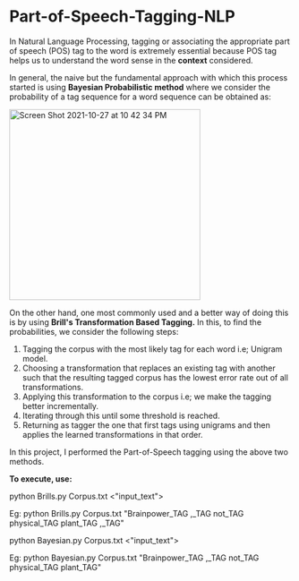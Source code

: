 # Part-of-Speech-Tagging-NLP
In Natural Language Processing, tagging or associating the appropriate part of speech (POS) tag to the word is extremely essential because POS tag helps us to understand the word sense in the **context** considered.

In general, the naive but the fundamental approach with which this process started is using **Bayesian Probabilistic method** where we consider the probability of a tag sequence for a word sequence can be obtained as: 

<img width="341" alt="Screen Shot 2021-10-27 at 10 42 34 PM" src="https://user-images.githubusercontent.com/28973352/139182814-daddb6f3-b48f-456f-84b4-e329071e1773.png">

On the other hand, one most commonly used and a better way of doing this is by using **Brill's Transformation Based Tagging.** In this, to find the probabilities, we consider the following steps:
1. Tagging the corpus with the most likely tag for each word i.e; Unigram model.
2. Choosing a transformation that replaces an existing tag with another such that the resulting tagged corpus has the lowest error rate out of all transformations.
3. Applying this transformation to the corpus i.e; we make the tagging better incrementally.
4. Iterating through this until some threshold is reached.
5. Returning as tagger the one that first tags using unigrams and then applies the learned transformations in that order.

In this project, I performed the Part-of-Speech tagging using the above two methods.

**To execute, use:**

python Brills.py Corpus.txt <"input_text">

Eg: python Brills.py Corpus.txt "Brainpower_TAG ,_TAG not_TAG physical_TAG plant_TAG ,_TAG"

python Bayesian.py Corpus.txt <"input_text">
	
Eg: python Bayesian.py Corpus.txt "Brainpower_TAG ,_TAG not_TAG physical_TAG plant_TAG"

